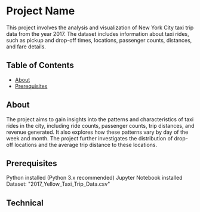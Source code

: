 # Project Name

This project involves the analysis and visualization of New York City taxi trip data from the year 2017. The dataset includes information about taxi rides, such as pickup and drop-off times, locations, passenger counts, distances, and fare details. 

## Table of Contents

- [About](#about)
- [Prerequisites](#prerequisites)


## About

The project aims to gain insights into the patterns and characteristics of taxi rides in the city, including ride counts, passenger counts, trip distances, and revenue generated. It also explores how these patterns vary by day of the week and month. The project further investigates the distribution of drop-off locations and the average trip distance to these locations.

## Prerequisites

Python installed (Python 3.x recommended)
Jupyter Notebook installed
Dataset: "2017_Yellow_Taxi_Trip_Data.csv"

## Technical 
